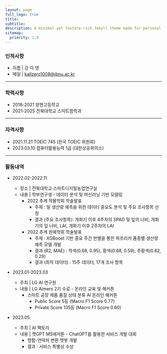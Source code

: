 ```yaml
---
layout: page
full_logo: true
title: 
subtitle: 
description: A minimal yet feature-rich Jekyll theme made for personal websites and blogs.
sitemap:
  priority: 1.0
---
```


### 인적사항

- 이름 | 강 다 영
- 메일 | kallzero1008@jbnu.ac.kr

---

### 학력사항

- 2018-2021 양현고등학교
- 2021-2025 전북대학교 스마트팜학과

---

### 자격사항

- 2021.11.21 TOEIC 745 (한국 TOEIC 위원회)
- 2023.03.10 컴퓨터활용능력 1급 (대한상공회의소)

---

### 활동내역

- 2022.02-2022.11 
  - 장소 | 전북대학교 스마트디지털농업연구실
  - 내용 | 학부연구생 - 데이터 분석 및 머신러닝 기반 모델링
    - 2022 추계 작물학회 학술발표
      - 주제 : 밀 생산량 예측을 위한 데이터 중요도 분석 및 주요 조사항목 선정 
      - 결과 (주요 조사항목): 개화기 이후 4주차의 SPAD 및 잎의 너비, 개화기의 잎 너비, LAI, 개화기 이후 2주차의 LAI
    - 2022 추계 원예학회 학술발표
      - 주제 :  XGBoost 기반 중요 주간 판별을 통한 파프리카 품종별 생산량 예측 모델 개발
      - 결과 (R2, MAE) : 적색(0.68, 0.95), 황색(0.68, 0.59), 주황색(0.82, 0.29)
      - 결과 (최적 데이터) : 15주 데이터, 17개 조사 항목

- 2023.01-2023.03
  - 주최 | LG AI 연구원
  - 내용 | LG Aimers 2기 수료 - 온라인 교육 및 해커톤
    - 스마트 공장 제품 품질 상태 분류 AI 온라인 해커톤 
      - Public Score 5등 (Macro F1 Score 0.77)
      - Private Score 135등 (Macro F1 Score 0.60) 

- 2023.05
  - 주최 | AI 팩토리
  - 내용 | 챗GPT MS애저톤 - ChatGPT를 활용한 서비스 개발 대회
    - 명함-연락처 변환 챗봇 개발
    - 결과 : 서비스 특별상 수상
<br>
<br>
<br>
<br>
<br>
<br>
<br>
